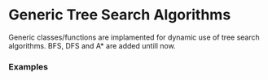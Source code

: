 # Generic Tree Search Algorithms
Generic classes/functions are implamented for dynamic use of tree search algorithms. BFS, DFS and A* are added untill now.

### Examples